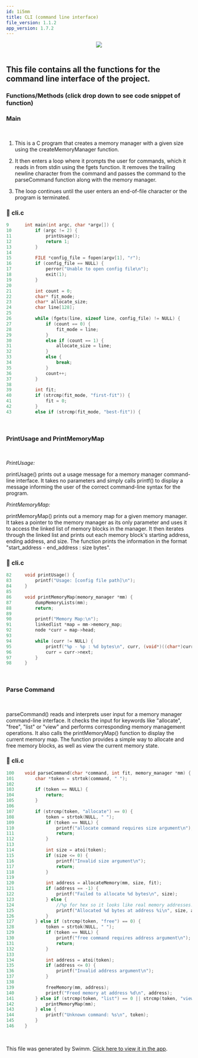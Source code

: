 ```yaml
---
id: 1i5mm
title: CLI (command line interface)
file_version: 1.1.2
app_version: 1.7.2
---
```


<div align="center"><img src="https://firebasestorage.googleapis.com/v0/b/swimmio-content/o/repositories%2FZ2l0aHViJTNBJTNBTWVtb3J5LU1hbmFnZXIlM0ElM0FLeWxlRkM%3D%2F1906b416-8076-4b0a-85eb-1359bc334666.png?alt=media&token=cf4eebfb-0a6e-4a3e-a924-e025c55b8fcb" style="width:'50%'"/></div>

<br/>

## This file contains all the functions for the command line interface of the project.

### Functions/Methods (click drop down to see code snippet of function)

### Main

<br/>

1.  This is a C program that creates a memory manager with a given size using the createMemoryManager function.

2.  It then enters a loop where it prompts the user for commands, which it reads in from stdin using the fgets function. It removes the trailing newline character from the command and passes the command to the parseCommand function along with the memory manager.

3.  The loop continues until the user enters an end-of-file character or the program is terminated.
<!-- NOTE-swimm-snippet: the lines below link your snippet to Swimm -->
### 📄 cli.c
```c
9      int main(int argc, char *argv[]) {
10         if (argc != 2) {
11             printUsage();
12             return 1;
13         }
14     
15         FILE *config_file = fopen(argv[1], "r");
16         if (config_file == NULL) {
17             perror("Unable to open config file\n");
18             exit(1);
19         }
20     
21         int count = 0;
22         char* fit_mode;
23         char* allocate_size;
24         char line[128];
25     
26         while (fgets(line, sizeof line, config_file) != NULL) {
27             if (count == 0) {
28                 fit_mode = line;
29             }
30             else if (count == 1) {
31                 allocate_size = line;
32             }
33             else {
34                 break;
35             }
36             count++;
37         }
38     
39         int fit;
40         if (strcmp(fit_mode, "first-fit")) {
41             fit = 0;
42         }
43         else if (strcmp(fit_mode, "best-fit")) {
```

<br/>

### PrintUsage and PrintMemoryMap

<br/>

_PrintUsage:_

printUsage() prints out a usage message for a memory manager command-line interface. It takes no parameters and simply calls printf() to display a message informing the user of the correct command-line syntax for the program.

_PrintMemoryMap:_

printMemoryMap() prints out a memory map for a given memory manager. It takes a pointer to the memory manager as its only parameter and uses it to access the linked list of memory blocks in the manager. It then iterates through the linked list and prints out each memory block's starting address, ending address, and size. The function prints the information in the format "start\_address - end\_address : size bytes".
<!-- NOTE-swimm-snippet: the lines below link your snippet to Swimm -->
### 📄 cli.c
<!-- collapsed -->

```c
82     void printUsage() {
83         printf("Usage: [config file path]\n");
84     }
85     
86     void printMemoryMap(memory_manager *mm) {
87         dumpMemoryLists(mm);
88         return;
89     
90         printf("Memory Map:\n");
91         linkedlist *map = mm->memory_map;
92         node *curr = map->head;
93     
94         while (curr != NULL) {
95             printf("%p - %p : %d bytes\n", curr, (void*)((char*)curr + curr->data - 1), curr->data);
96             curr = curr->next;
97         }
98     }
```

<br/>

### Parse Command

<br/>

parseCommand() reads and interprets user input for a memory manager command-line interface. It checks the input for keywords like "allocate", "free", "list" or "view" and performs corresponding memory management operations. It also calls the printMemoryMap() function to display the current memory map. The function provides a simple way to allocate and free memory blocks, as well as view the current memory state.
<!-- NOTE-swimm-snippet: the lines below link your snippet to Swimm -->
### 📄 cli.c
<!-- collapsed -->

```c
100    void parseCommand(char *command, int fit, memory_manager *mm) {
101        char *token = strtok(command, " ");
102    
103        if (token == NULL) {
104            return;
105        }
106    
107        if (strcmp(token, "allocate") == 0) {
108            token = strtok(NULL, " ");
109            if (token == NULL) {
110                printf("allocate command requires size argument\n");
111                return;
112            }
113    
114            int size = atoi(token);
115            if (size <= 0) {
116                printf("Invalid size argument\n");
117                return;
118            }
119    
120            int address = allocateMemory(mm, size, fit);
121            if (address == -1) {
122                printf("Failed to allocate %d bytes\n", size);
123            } else {
124                //%p for hex so it looks like real memory addresses.
125                printf("Allocated %d bytes at address %i\n", size, address);
126            }
127        } else if (strcmp(token, "free") == 0) {
128            token = strtok(NULL, " ");
129            if (token == NULL) {
130                printf("free command requires address argument\n");
131                return;
132            }
133    
134            int address = atoi(token);
135            if (address <= 0) {
136                printf("Invalid address argument\n");
137            }
138    
139            freeMemory(mm, address);
140            printf("Freed memory at address %d\n", address);
141        } else if (strcmp(token, "list") == 0 || strcmp(token, "view") == 0) {
142            printMemoryMap(mm);
143        } else {
144            printf("Unknown command: %s\n", token);
145        }
146    }
```

<br/>

This file was generated by Swimm. [Click here to view it in the app](https://app.swimm.io/repos/Z2l0aHViJTNBJTNBTWVtb3J5LU1hbmFnZXIlM0ElM0FLeWxlRkM=/docs/1i5mm).
